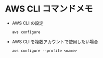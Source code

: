 # AWS CLI コマンドメモ

- AWS CLI の設定
  ```
  aws configure
  ```
- AWS CLI を複数アカウントで使用したい場合
  ```
  aws configure --profile <name>
  ```
